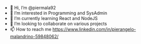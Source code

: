 - 👋 Hi, I’m @piermala92
- 👀 I’m interested in Programming and SysAdmin
- 🌱 I’m currently learning React and NodeJS
- 💞️ I’m looking to collaborate on various projects
- 📫 How to reach me https://www.linkedin.com/in/pierangelo-malandrino-59848062/

<!---
piermala92/piermala92 is a ✨ special ✨ repository because its `README.md` (this file) appears on your GitHub profile.
You can click the Preview link to take a look at your changes.
--->
